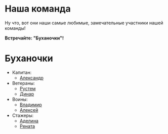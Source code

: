 # Наша команда

Ну что, вот они наши самые любимые, замечательные участники нашей команды!

**Встречайте: "Буханочки"!**

# Буханочки

- Капитан:
	- [Александр](files/Alexander.md)
- Ветераны:
	- [Рустем](files/Rustem.md)
	- [Динар](files/Dinar.md)
- Воины:
	- [Владимир](files/Vladimir.md)
	- [Алексей](files/Alexey.md)
- Стажеры:
	- [Аделина](files/Adelina.md)
	- [Рената](files/Renata.md)
